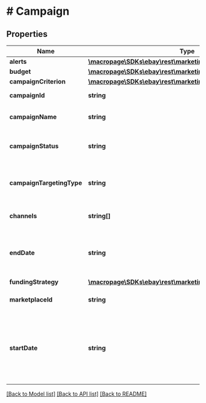 # # Campaign

## Properties

Name | Type | Description | Notes
------------ | ------------- | ------------- | -------------
**alerts** | [**\macropage\SDKs\ebay\rest\marketing\Model\Alert[]**](Alert.md) | This array contains alert messages for the campaign. | [optional]
**budget** | [**\macropage\SDKs\ebay\rest\marketing\Model\CampaignBudget**](CampaignBudget.md) |  | [optional]
**campaignCriterion** | [**\macropage\SDKs\ebay\rest\marketing\Model\CampaignCriterion**](CampaignCriterion.md) |  | [optional]
**campaignId** | **string** | A unique eBay-assigned ID for a campaign. This ID is generated when a campaign is created. | [optional]
**campaignName** | **string** | A seller-defined name for the campaign. This value must be unique for the seller. &lt;p&gt;You can use any alphanumeric characters in the name, except the less than (&amp;lt;) or greater than (&amp;gt;) characters.&lt;/p&gt;&lt;b&gt;Max length:&lt;/b&gt; 80 characters | [optional]
**campaignStatus** | **string** | Indicates the status of the campaign, such as &lt;code&gt;RUNNING&lt;/code&gt;, &lt;code&gt;PAUSED&lt;/code&gt;, and &lt;code&gt;ENDED&lt;/code&gt;. For implementation help, refer to &lt;a href&#x3D;&#39;https://developer.ebay.com/api-docs/sell/marketing/types/pls:CampaignStatusEnum&#39;&gt;eBay API documentation&lt;/a&gt; | [optional]
**campaignTargetingType** | **string** | The targeting type of the campaign. This value indicates whether the campaign is a manual targeting or smart targeting ad campaign. For implementation help, refer to &lt;a href&#x3D;&#39;https://developer.ebay.com/api-docs/sell/marketing/types/pls:CampaignTargetingTypeEnum&#39;&gt;eBay API documentation&lt;/a&gt; | [optional]
**channels** | **string[]** | The channel for the campaign. This value indicates whether the campaign is an Onsite or Offsite advertising campaign. &lt;br&gt;&lt;br&gt;&lt;b&gt;Valid Values:&lt;/b&gt;&lt;ul&gt;&lt;li&gt;&lt;code&gt;ON_SITE&lt;/code&gt;&lt;/li&gt;&lt;li&gt;&lt;code&gt;OFF_SITE&lt;/code&gt;&lt;/li&gt;&lt;/ul&gt; | [optional]
**endDate** | **string** | The date and time the campaign ends, in UTC format (&lt;code&gt;yyyy-MM-ddThh:mm:ssZ&lt;/code&gt;). If this field is omitted, the campaign will have no defined end date, and will not end until the seller makes a decision to end the campaign with an &lt;a href&#x3D;\&quot;/api-docs/sell/marketing/resources/campaign/methods/endCampaign\&quot;&gt;endCampaign&lt;/a&gt; call, or if they update the campaign at a later time with an end date. | [optional]
**fundingStrategy** | [**\macropage\SDKs\ebay\rest\marketing\Model\FundingStrategy**](FundingStrategy.md) |  | [optional]
**marketplaceId** | **string** | The ID of the eBay marketplace where the campaign is hosted. For implementation help, refer to &lt;a href&#x3D;&#39;https://developer.ebay.com/api-docs/sell/marketing/types/ba:MarketplaceIdEnum&#39;&gt;eBay API documentation&lt;/a&gt; | [optional]
**startDate** | **string** | The date and time the campaign starts, in UTC format (&lt;code&gt;yyyy-MM-ddThh:mm:ssZ&lt;/code&gt;). For display purposes, convert this time into the local time of the seller.  &lt;p&gt;On the date specified, the service derives the keywords for each listing in the campaign, creates an ad for each listing, and associates each new ad with the campaign. The campaign starts after this process is completed. The amount of time it takes the service to start the campaign depends on the number of listings in the campaign. Call &lt;a href&#x3D;\&quot;/api-docs/sell/marketing/resources/campaign/methods/getCampaign\&quot;&gt;getCampaign&lt;/a&gt; to check the status of the campaign.&lt;/p&gt; | [optional]

[[Back to Model list]](../../README.md#models) [[Back to API list]](../../README.md#endpoints) [[Back to README]](../../README.md)
